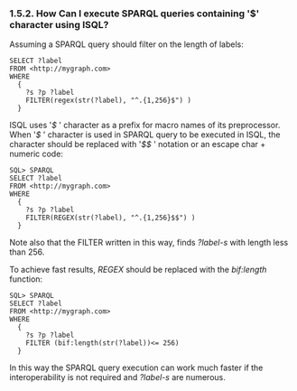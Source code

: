 <div>

<div>

<div>

<div>

### 1.5.2. How Can I execute SPARQL queries containing '\$' character using ISQL?

</div>

</div>

</div>

Assuming a SPARQL query should filter on the length of labels:

``` programlisting
SELECT ?label
FROM <http://mygraph.com>
WHERE
  {
    ?s ?p ?label
    FILTER(regex(str(?label), "^.{1,256}$") )
  }
```

ISQL uses '<span class="emphasis">*\$*</span> ' character as a prefix
for macro names of its preprocessor. When
'<span class="emphasis">*\$*</span> ' character is used in SPARQL query
to be executed in ISQL, the character should be replaced with
'<span class="emphasis">*\$\$*</span> ' notation or an escape char +
numeric code:

``` programlisting
SQL> SPARQL
SELECT ?label
FROM <http://mygraph.com>
WHERE
  {
    ?s ?p ?label
    FILTER(REGEX(str(?label), "^.{1,256}$$") )
  }
```

Note also that the FILTER written in this way, finds
<span class="emphasis">*?label-s*</span> with length less than 256.

To achieve fast results, <span class="emphasis">*REGEX*</span> should be
replaced with the <span class="emphasis">*bif:length*</span> function:

``` programlisting
SQL> SPARQL
SELECT ?label
FROM <http://mygraph.com>
WHERE
  {
    ?s ?p ?label
    FILTER (bif:length(str(?label))<= 256)
  }
```

In this way the SPARQL query execution can work much faster if the
interoperability is not required and
<span class="emphasis">*?label-s*</span> are numerous.

</div>
